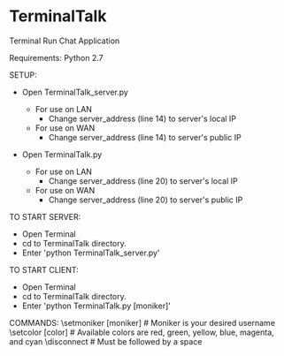 # TerminalTalk
Terminal Run Chat Application

Requirements: Python 2.7

SETUP:
- Open TerminalTalk_server.py
  - For use on LAN
    - Change server_address (line 14) to server's local IP
  - For use on WAN
    - Change server_address (line 14) to server's public IP

- Open TerminalTalk.py
  - For use on LAN
    - Change server_address (line 20) to server's local IP
  - For use on WAN
    - Change server_address (line 20) to server's public IP


TO START SERVER:
- Open Terminal
- cd to TerminalTalk directory.
- Enter 'python TerminalTalk_server.py'


TO START CLIENT:
- Open Terminal
- cd to TerminalTalk directory.
- Enter 'python TerminalTalk.py [moniker]'


COMMANDS:
\\setmoniker [moniker]     # Moniker is your desired username
\\setcolor [color]         # Available colors are red, green, yellow, blue, magenta, and cyan
\\disconnect               # Must be followed by a space
